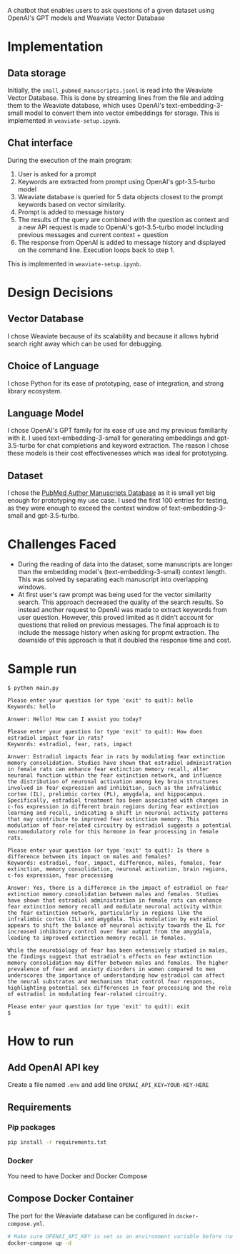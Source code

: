 A chatbot that enables users to ask questions of a given dataset using OpenAI's GPT models and Weaviate Vector Database

# Implementation
## Data storage
Initially, the `small_pubmed_manuscripts.jsonl` is read into the Weaviate Vector Database. This is done by streaming lines from the file and adding them to the Weaviate database, which uses OpenAI's text-embedding-3-small model to convert them into vector embeddings for storage. This is implemented in `weaviate-setup.ipynb`.

## Chat interface
During the execution of the main program:
1. User is asked for a prompt
2. Keywords are extracted from prompt using OpenAI's gpt-3.5-turbo model
3. Weaviate database is queried for 5 data objects closest to the prompt keywords based on vector similarity.
4. Prompt is added to message history
5. The results of the query are combined with the question as context and a new API request is made to OpenAI's gpt-3.5-turbo model including previous messages and current context + question
6. The response from OpenAI is added to message history and displayed on the command line. Execution loops back to step 1.

This is implemented in `weaviate-setup.ipynb`.

# Design Decisions
## Vector Database
I chose Weaviate because of its scalability and because it allows hybrid search right away which can be used for debugging.

## Choice of Language
I chose Python for its ease of prototyping, ease of integration, and strong library ecosystem.

## Language Model
I chose OpenAI's GPT family for its ease of use and my previous familiarity with it. I used text-embedding-3-small for generating embeddings and gpt-3.5-turbo for chat completions and keyword extraction. The reason I chose these models is their cost effectivenesses which was ideal for prototyping.

## Dataset
I chose the [PubMed Author Manuscripts Database](https://huggingface.co/datasets/TaylorAI/pubmed_author_manuscripts) as it is small yet big enough for prototyping my use case. I used the first 100 entries for testing, as they were enough to exceed the context window of text-embedding-3-small and gpt-3.5-turbo.

# Challenges Faced
- During the reading of data into the dataset, some manuscripts are longer than the embedding model's (text-embedding-3-small) context length. This was solved by separating each manuscript into overlapping windows.
- At first user's raw prompt was being used for the vector similarity search. This approach decreased the quality of the search results. So instead another request to OpenAI was made to extract keywords from user question. However, this proved limited as it didn't account for questions that relied on previous messages. The final approach is to include the message history when asking for propmt extraction. The downside of this approach is that it doubled the response time and cost.


# Sample run
```
$ python main.py

Please enter your question (or type 'exit' to quit): hello
Keywords: hello

Answer: Hello! How can I assist you today?

Please enter your question (or type 'exit' to quit): How does estradiol impact fear in rats?
Keywords: estradiol, fear, rats, impact

Answer: Estradiol impacts fear in rats by modulating fear extinction memory consolidation. Studies have shown that estradiol administration in female rats can enhance fear extinction memory recall, alter neuronal function within the fear extinction network, and influence the distribution of neuronal activation among key brain structures involved in fear expression and inhibition, such as the infralimbic cortex (IL), prelimbic cortex (PL), amygdala, and hippocampus. Specifically, estradiol treatment has been associated with changes in c-fos expression in different brain regions during fear extinction learning and recall, indicating a shift in neuronal activity patterns that may contribute to improved fear extinction memory. This modulation of fear-related circuitry by estradiol suggests a potential neuromodulatory role for this hormone in fear processing in female rats.

Please enter your question (or type 'exit' to quit): Is there a difference between its impact on males and females?
Keywords: estradiol, fear, impact, difference, males, females, fear extinction, memory consolidation, neuronal activation, brain regions, c-fos expression, fear processing

Answer: Yes, there is a difference in the impact of estradiol on fear extinction memory consolidation between males and females. Studies have shown that estradiol administration in female rats can enhance fear extinction memory recall and modulate neuronal activity within the fear extinction network, particularly in regions like the infralimbic cortex (IL) and amygdala. This modulation by estradiol appears to shift the balance of neuronal activity towards the IL for increased inhibitory control over fear output from the amygdala, leading to improved extinction memory recall in females.

While the neurobiology of fear has been extensively studied in males, the findings suggest that estradiol's effects on fear extinction memory consolidation may differ between males and females. The higher prevalence of fear and anxiety disorders in women compared to men underscores the importance of understanding how estradiol can affect the neural substrates and mechanisms that control fear responses, highlighting potential sex differences in fear processing and the role of estradiol in modulating fear-related circuitry.

Please enter your question (or type 'exit' to quit): exit
$
```

# How to run
## Add OpenAI API key
Create a file named `.env` and add line `OPENAI_API_KEY=YOUR-KEY-HERE`

## Requirements
### Pip packages
```bash
pip install -r requirements.txt
```
### Docker
You need to have Docker and Docker Compose

## Compose Docker Container
The port for the Weaviate database can be configured in `docker-compose.yml`.

```bash
# Make sure OPENAI_API_KEY is set as an environment variable before running this
docker-compose up -d
```